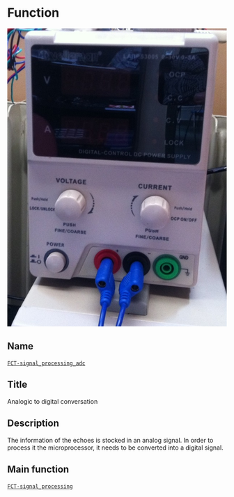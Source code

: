 # Function
![](viewme.jpg)

## Name
[`FCT-signal_processing_adc`]()

## Title
Analogic to digital conversation

## Description
The information of the echoes is stocked in an analog signal.
In order to process it the microprocessor, it needs to be converted into a digital signal.

## Main function
[`FCT-signal_processing`](../FCT-signal_processing)
